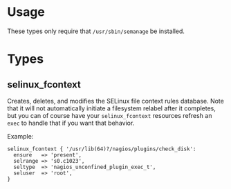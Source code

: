 Usage
=====
These types only require that `/usr/sbin/semanage` be installed.

Types
=====

selinux_fcontext
----------------

Creates, deletes, and modifies the SELinux file context rules database. Note
that it will not automatically initiate a filesystem relabel after it
completes, but you can of course have your `selinux_fcontext` resources
refresh an `exec` to handle that if you want that behavior.

Example:

```puppet
selinux_fcontext { '/usr/lib(64)?/nagios/plugins/check_disk':
  ensure   => 'present',
  selrange => 's0.c1023',
  seltype  => 'nagios_unconfined_plugin_exec_t',
  seluser  => 'root',
}
```

